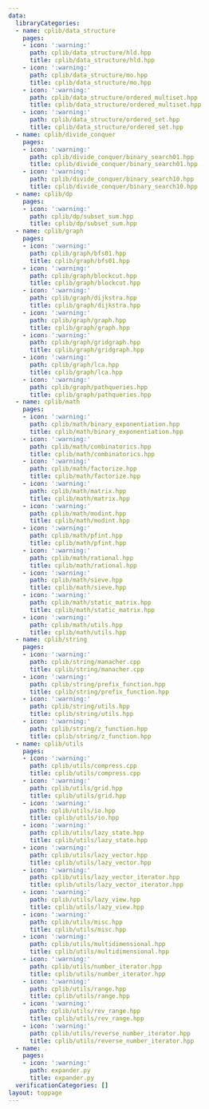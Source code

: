 ```yaml
---
data:
  libraryCategories:
  - name: cplib/data_structure
    pages:
    - icon: ':warning:'
      path: cplib/data_structure/hld.hpp
      title: cplib/data_structure/hld.hpp
    - icon: ':warning:'
      path: cplib/data_structure/mo.hpp
      title: cplib/data_structure/mo.hpp
    - icon: ':warning:'
      path: cplib/data_structure/ordered_multiset.hpp
      title: cplib/data_structure/ordered_multiset.hpp
    - icon: ':warning:'
      path: cplib/data_structure/ordered_set.hpp
      title: cplib/data_structure/ordered_set.hpp
  - name: cplib/divide_conquer
    pages:
    - icon: ':warning:'
      path: cplib/divide_conquer/binary_search01.hpp
      title: cplib/divide_conquer/binary_search01.hpp
    - icon: ':warning:'
      path: cplib/divide_conquer/binary_search10.hpp
      title: cplib/divide_conquer/binary_search10.hpp
  - name: cplib/dp
    pages:
    - icon: ':warning:'
      path: cplib/dp/subset_sum.hpp
      title: cplib/dp/subset_sum.hpp
  - name: cplib/graph
    pages:
    - icon: ':warning:'
      path: cplib/graph/bfs01.hpp
      title: cplib/graph/bfs01.hpp
    - icon: ':warning:'
      path: cplib/graph/blockcut.hpp
      title: cplib/graph/blockcut.hpp
    - icon: ':warning:'
      path: cplib/graph/dijkstra.hpp
      title: cplib/graph/dijkstra.hpp
    - icon: ':warning:'
      path: cplib/graph/graph.hpp
      title: cplib/graph/graph.hpp
    - icon: ':warning:'
      path: cplib/graph/gridgraph.hpp
      title: cplib/graph/gridgraph.hpp
    - icon: ':warning:'
      path: cplib/graph/lca.hpp
      title: cplib/graph/lca.hpp
    - icon: ':warning:'
      path: cplib/graph/pathqueries.hpp
      title: cplib/graph/pathqueries.hpp
  - name: cplib/math
    pages:
    - icon: ':warning:'
      path: cplib/math/binary_exponentiation.hpp
      title: cplib/math/binary_exponentiation.hpp
    - icon: ':warning:'
      path: cplib/math/combinatorics.hpp
      title: cplib/math/combinatorics.hpp
    - icon: ':warning:'
      path: cplib/math/factorize.hpp
      title: cplib/math/factorize.hpp
    - icon: ':warning:'
      path: cplib/math/matrix.hpp
      title: cplib/math/matrix.hpp
    - icon: ':warning:'
      path: cplib/math/modint.hpp
      title: cplib/math/modint.hpp
    - icon: ':warning:'
      path: cplib/math/pfint.hpp
      title: cplib/math/pfint.hpp
    - icon: ':warning:'
      path: cplib/math/rational.hpp
      title: cplib/math/rational.hpp
    - icon: ':warning:'
      path: cplib/math/sieve.hpp
      title: cplib/math/sieve.hpp
    - icon: ':warning:'
      path: cplib/math/static_matrix.hpp
      title: cplib/math/static_matrix.hpp
    - icon: ':warning:'
      path: cplib/math/utils.hpp
      title: cplib/math/utils.hpp
  - name: cplib/string
    pages:
    - icon: ':warning:'
      path: cplib/string/manacher.cpp
      title: cplib/string/manacher.cpp
    - icon: ':warning:'
      path: cplib/string/prefix_function.hpp
      title: cplib/string/prefix_function.hpp
    - icon: ':warning:'
      path: cplib/string/utils.hpp
      title: cplib/string/utils.hpp
    - icon: ':warning:'
      path: cplib/string/z_function.hpp
      title: cplib/string/z_function.hpp
  - name: cplib/utils
    pages:
    - icon: ':warning:'
      path: cplib/utils/compress.cpp
      title: cplib/utils/compress.cpp
    - icon: ':warning:'
      path: cplib/utils/grid.hpp
      title: cplib/utils/grid.hpp
    - icon: ':warning:'
      path: cplib/utils/io.hpp
      title: cplib/utils/io.hpp
    - icon: ':warning:'
      path: cplib/utils/lazy_state.hpp
      title: cplib/utils/lazy_state.hpp
    - icon: ':warning:'
      path: cplib/utils/lazy_vector.hpp
      title: cplib/utils/lazy_vector.hpp
    - icon: ':warning:'
      path: cplib/utils/lazy_vector_iterator.hpp
      title: cplib/utils/lazy_vector_iterator.hpp
    - icon: ':warning:'
      path: cplib/utils/lazy_view.hpp
      title: cplib/utils/lazy_view.hpp
    - icon: ':warning:'
      path: cplib/utils/misc.hpp
      title: cplib/utils/misc.hpp
    - icon: ':warning:'
      path: cplib/utils/multidimensional.hpp
      title: cplib/utils/multidimensional.hpp
    - icon: ':warning:'
      path: cplib/utils/number_iterator.hpp
      title: cplib/utils/number_iterator.hpp
    - icon: ':warning:'
      path: cplib/utils/range.hpp
      title: cplib/utils/range.hpp
    - icon: ':warning:'
      path: cplib/utils/rev_range.hpp
      title: cplib/utils/rev_range.hpp
    - icon: ':warning:'
      path: cplib/utils/reverse_number_iterator.hpp
      title: cplib/utils/reverse_number_iterator.hpp
  - name: .
    pages:
    - icon: ':warning:'
      path: expander.py
      title: expander.py
  verificationCategories: []
layout: toppage
---
```


